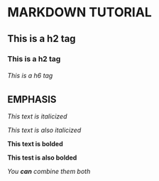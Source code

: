  # MARKDOWN TUTORIAL

## This is a h2 tag

### This is a h2 tag

###### This is a h6 tag

## EMPHASIS

_This text is italicized_

*This text is also italicized*

**This text is bolded**

__This test is also bolded__

_You **can** combine them both_

